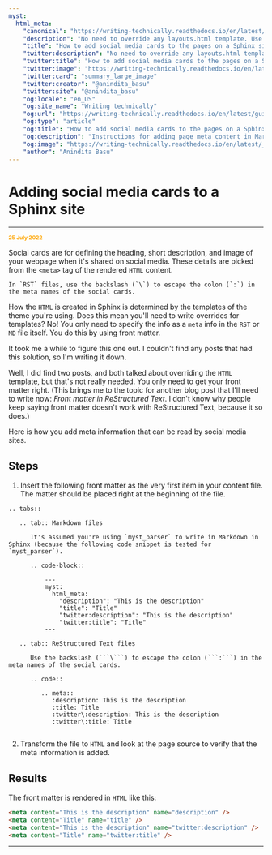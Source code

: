 ```yaml
---
myst:
  html_meta:
    "canonical": "https://writing-technically.readthedocs.io/en/latest/guide-adding-social-cards-to-a-sphinx-site.html"
    "description": "No need to override any layouts.html template. Use meta tags in Markdown and ReStructured Text files, and backslash to escape colons."
    "title": "How to add social media cards to the pages on a Sphinx site"
    "twitter:description": "No need to override any layouts.html template. Use meta tags in Markdown and ReStructured Text files, and backslash to escape colons."
    "twitter:title": "How to add social media cards to the pages on a Sphinx site"
    "twitter:image": "https://writing-technically.readthedocs.io/en/latest/_static/wordcloud.jpg"
    "twitter:card": "summary_large_image"
    "twitter:creator": "@anindita_basu"
    "twitter:site": "@anindita_basu"
    "og:locale": "en_US"
    "og:site_name": "Writing technically"
    "og:url": "https://writing-technically.readthedocs.io/en/latest/guide-adding-social-cards-to-a-sphinx-site.html"
    "og:type": "article"
    "og:title": "How to add social media cards to the pages on a Sphinx site"
    "og:description": "Instructions for adding page meta content in Markdown and ReStructured text files for a Sphinx site"
    "og:image": "https://writing-technically.readthedocs.io/en/latest/_static/wordcloud.jpg"
    "author": "Anindita Basu"
---
```


# Adding social media cards to a Sphinx site

<hr/>
<p style="font-weight:bold;font-size:75%;color:orange">25 July 2022</p>

Social cards are for defining the heading, short description, and image of your webpage when it's shared on social media. These details are picked from the `<meta>` tag of the rendered `HTML` content.

```{admonition} TL;DR
In `RST` files, use the backslash (`\`) to escape the colon (`:`) in the meta names of the social cards.
```

How the `HTML` is created in Sphinx is determined by the templates of the theme you're using. Does this mean you'll need to write overrides for templates? No! You only need to specify the info as a `meta` info in the `RST` or `MD` file itself. You do this by using front matter.

It took me a while to figure this one out. I couldn't find any posts that had this solution, so I'm writing it down.

Well, I did find two posts, and both talked about overriding the `HTML` template, but that's not really needed. You only need to get your front matter right. (This brings me to the topic for another blog post that I'll need to write now: _Front matter in ReStructured Text_. I don't know why people keep saying front matter doesn't work with ReStructured Text, because it so does.)

Here is how you add meta information that can be read by social media sites.

## Steps

1. Insert the following front matter as the very first item in your content file. The matter should be placed right at the beginning of the file.

  ````{eval-rst}
  .. tabs::

     .. tab:: Markdown files

        It's assumed you're using `myst_parser` to write in Markdown in Sphinx (because the following code snippet is tested for `myst_parser`).
      
        .. code-block:: 
      
            ---
            myst:
              html_meta:
                "description": "This is the description"
                "title": "Title"
                "twitter:description": "This is the description"
                "twitter:title": "Title"
            ---
      
     .. tab:: ReStructured Text files

        Use the backslash (```\```) to escape the colon (```:```) in the meta names of the social cards.
      
        .. code:: 
      
           .. meta::
              :description: This is the description
              :title: Title
              :twitter\:description: This is the description
              :twitter\:title: Title
      
  ````

2. Transform the file to `HTML` and look at the page source to verify that the meta information is added.

## Results

The front matter is rendered in `HTML` like this:

```html
<meta content="This is the description" name="description" />
<meta content="Title" name="title" />
<meta content="This is the description" name="twitter:description" />
<meta content="Title" name="twitter:title" />
```

<hr/>

